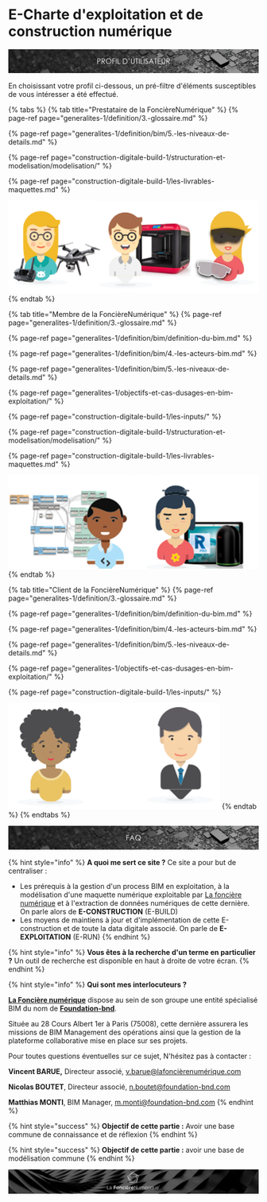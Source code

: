 # E-Charte d'exploitation et de construction numérique

![](.gitbook/assets/profil-utilisateur.png)

En choisissant votre profil ci-dessous, un pré-filtre d'éléments susceptibles de vous intéresser a été effectué.

{% tabs %}
{% tab title="Prestataire de la FoncièreNumérique" %}
{% page-ref page="generalites-1/definition/3.-glossaire.md" %}

{% page-ref page="generalites-1/definition/bim/5.-les-niveaux-de-details.md" %}

{% page-ref page="construction-digitale-build-1/structuration-et-modelisation/modelisation/" %}

{% page-ref page="construction-digitale-build-1/les-livrables-maquettes.md" %}

![](.gitbook/assets/prestataire-fonciere.png)
{% endtab %}

{% tab title="Membre de la FoncièreNumérique" %}
{% page-ref page="generalites-1/definition/3.-glossaire.md" %}

{% page-ref page="generalites-1/definition/bim/definition-du-bim.md" %}

{% page-ref page="generalites-1/definition/bim/4.-les-acteurs-bim.md" %}

{% page-ref page="generalites-1/definition/bim/5.-les-niveaux-de-details.md" %}

{% page-ref page="generalites-1/objectifs-et-cas-dusages-en-bim-exploitation/" %}

{% page-ref page="construction-digitale-build-1/les-inputs/" %}

{% page-ref page="construction-digitale-build-1/structuration-et-modelisation/modelisation/" %}

{% page-ref page="construction-digitale-build-1/les-livrables-maquettes.md" %}

![](.gitbook/assets/membre-fonciere.png)
{% endtab %}

{% tab title="Client de la FoncièreNumérique" %}
{% page-ref page="generalites-1/definition/3.-glossaire.md" %}

{% page-ref page="generalites-1/definition/bim/definition-du-bim.md" %}

{% page-ref page="generalites-1/definition/bim/4.-les-acteurs-bim.md" %}

{% page-ref page="generalites-1/definition/bim/5.-les-niveaux-de-details.md" %}

{% page-ref page="generalites-1/objectifs-et-cas-dusages-en-bim-exploitation/" %}

{% page-ref page="construction-digitale-build-1/les-inputs/" %}

![](.gitbook/assets/client-fonciere.png)
{% endtab %}
{% endtabs %}

![](.gitbook/assets/faq.png)

{% hint style="info" %}
**A quoi me sert ce site ?** Ce site a pour but de centraliser :

* Les prérequis à la gestion d'un process BIM en exploitation, à la modélisation d'une maquette numérique exploitable par [La foncière numérique](http://www.lafoncierenumerique.com/) et à l'extraction de données numériques de cette dernière. On parle alors de **E-CONSTRUCTION** \(E-BUILD\)
* Les moyens de maintiens à jour et d'implémentation de cette E-construction et de toute la data digitale associé. On parle de **E-EXPLOITATION** \(E-RUN\)
{% endhint %}

{% hint style="info" %}
**Vous êtes à la recherche d'un terme en particulier ?** Un outil de recherche est disponible en haut à droite de votre écran.
{% endhint %}

{% hint style="info" %}
**Qui sont mes interlocuteurs ?**

[**La Foncière numérique**](http://www.lafoncierenumerique.com/) dispose au sein de son groupe une entité spécialisé BIM du nom de [**Foundation-bnd**](https://www.foundation-bnd.com/).

Située au 28 Cours Albert 1er à Paris \(75008\), cette dernière assurera les missions de BIM Management des opérations ainsi que la gestion de la plateforme collaborative mise en place sur ses projets. 

Pour toutes questions éventuelles sur ce sujet, N'hésitez pas à contacter :

**Vincent BARUE,** Directeur associé,  [v.barue@lafoncièrenumérique.com](mailto:v.barue@lafoncièrenumérique.com)

**Nicolas BOUTET**, Directeur associé, [n.boutet@foundation-bnd.com](mailto:n.boutet@foundation-bnd.com)                                                                                

**Matthias MONTI**, BIM Manager, [m.monti@foundation-bnd.com](mailto:m.monti@foundation-bnd.com)
{% endhint %}

{% hint style="success" %}
**Objectif de cette partie :** Avoir une base commune de connaissance et de réflexion
{% endhint %}

{% hint style="success" %}
**Objectif de cette partie :** avoir une base de modélisation commune 
{% endhint %}

![](.gitbook/assets/wallpaper_fnum_black.jpg)

